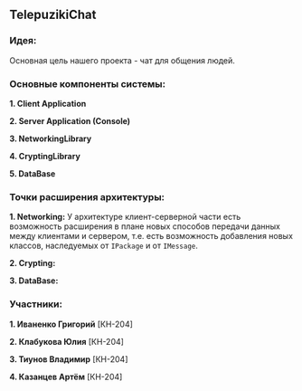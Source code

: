 ## TelepuzikiChat


### Идея:
Основная цель нашего проекта - чат для общения людей.


### Основные компоненты системы:

**1. Client Application**

**2. Server Application (Console)**

**3. NetworkingLibrary**

**4. CryptingLibrary**

**5. DataBase**


### Точки расширения архитектуры:
**1. Networking:**
У архитектуре клиент-серверной части есть возможность расширения в плане 
новых способов передачи данных между клиентами и сервером, т.е. есть возможность 
добавления новых классов, наследуемых от `IPackage` и от `IMessage`.

**2. Crypting:**

**3. DataBase:**


### Участники:
**1. Иваненко Григорий** [КН-204]

**2. Клабукова Юлия** [КН-204]

**3. Тиунов Владимир** [КН-204]

**4. Казанцев Артём** [КН-204]